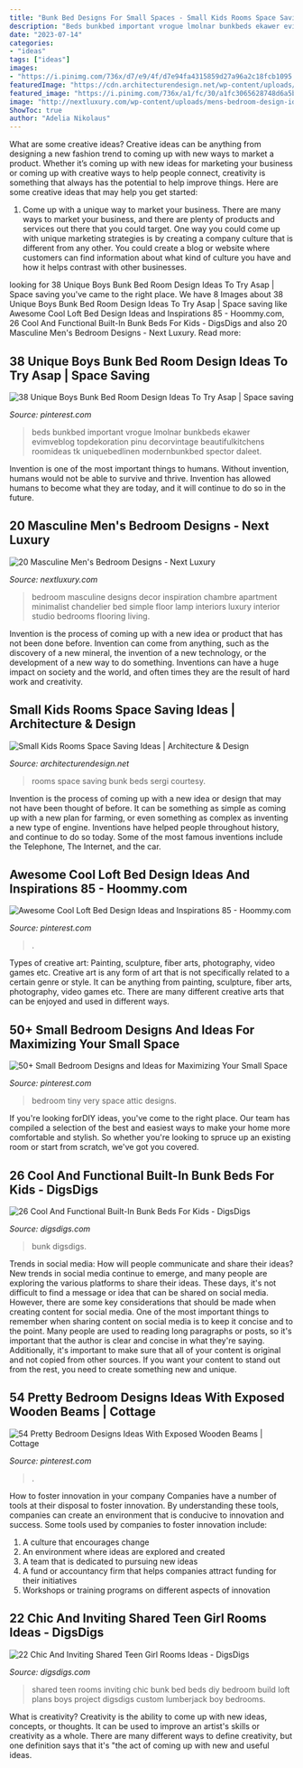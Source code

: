 ```yaml
---
title: "Bunk Bed Designs For Small Spaces - Small Kids Rooms Space Saving Ideas"
description: "Beds bunkbed important vrogue lmolnar bunkbeds ekawer evimveblog topdekoration pinu decorvintage beautifulkitchens roomideas tk uniquebedlinen modernbunkbed spector daleet"
date: "2023-07-14"
categories:
- "ideas"
tags: ["ideas"]
images:
- "https://i.pinimg.com/736x/d7/e9/4f/d7e94fa4315859d27a96a2c18fcb1095.jpg"
featuredImage: "https://cdn.architecturendesign.net/wp-content/uploads/2014/07/kids-room-bunk-beds.jpg"
featured_image: "https://i.pinimg.com/736x/a1/fc/30/a1fc3065628748d6a5bec99219131e4e.jpg"
image: "http://nextluxury.com/wp-content/uploads/mens-bedroom-design-ideas.jpg"
ShowToc: true
author: "Adelia Nikolaus"
---
```



What are some creative ideas?
Creative ideas can be anything from designing a new fashion trend to coming up with new ways to market a product. Whether it’s coming up with new ideas for marketing your business or coming up with creative ways to help people connect, creativity is something that always has the potential to help improve things. Here are some creative ideas that may help you get started: 
1. Come up with a unique way to market your business. There are many ways to market your business, and there are plenty of products and services out there that you could target. One way you could come up with unique marketing strategies is by creating a company culture that is different from any other. You could create a blog or website where customers can find information about what kind of culture you have and how it helps contrast with other businesses.

	

		
looking for 38 Unique Boys Bunk Bed Room Design Ideas To Try Asap | Space saving you've came to the right place. We have 8 Images about 38 Unique Boys Bunk Bed Room Design Ideas To Try Asap | Space saving like Awesome Cool Loft Bed Design Ideas and Inspirations 85 - Hoommy.com, 26 Cool And Functional Built-In Bunk Beds For Kids - DigsDigs and also 20 Masculine Men&#039;s Bedroom Designs - Next Luxury. Read more:
		
    
## 38 Unique Boys Bunk Bed Room Design Ideas To Try Asap | Space Saving

<img loading=lazy src="https://i.pinimg.com/736x/2f/48/b5/2f48b5a90b93309e11b8834f1630eeba.jpg" onerror="this.onerror=null;this.src='https://tse4.mm.bing.net/th?id=OIP.7g-6gjgs4-A_8nL0jYZxggHaLH&amp;pid=15.1';" alt="38 Unique Boys Bunk Bed Room Design Ideas To Try Asap | Space saving">

_Source: pinterest.com_

>beds bunkbed important vrogue lmolnar bunkbeds ekawer evimveblog topdekoration pinu decorvintage beautifulkitchens roomideas tk uniquebedlinen modernbunkbed spector daleet. 

	

Invention is one of the most important things to humans. Without invention, humans would not be able to survive and thrive. Invention has allowed humans to become what they are today, and it will continue to do so in the future.

    
## 20 Masculine Men&#039;s Bedroom Designs - Next Luxury

<img loading=lazy src="http://nextluxury.com/wp-content/uploads/mens-bedroom-design-ideas.jpg" onerror="this.onerror=null;this.src='https://tse3.mm.bing.net/th?id=OIP.FXhiFJUf0s7lC8WSVJrc5gAAAA&amp;pid=15.1';" alt="20 Masculine Men&#039;s Bedroom Designs - Next Luxury">

_Source: nextluxury.com_

>bedroom masculine designs decor inspiration chambre apartment minimalist chandelier bed simple floor lamp interiors luxury interior studio bedrooms flooring living. 

	

Invention is the process of coming up with a new idea or product that has not been done before. Invention can come from anything, such as the discovery of a new mineral, the invention of a new technology, or the development of a new way to do something. Inventions can have a huge impact on society and the world, and often times they are the result of hard work and creativity.

    
## Small Kids Rooms Space Saving Ideas | Architecture &amp; Design

<img loading=lazy src="https://cdn.architecturendesign.net/wp-content/uploads/2014/07/kids-room-bunk-beds.jpg" onerror="this.onerror=null;this.src='https://tse1.mm.bing.net/th?id=OIP.WasZ6hImNmOQWWSAGrC-uwHaFS&amp;pid=15.1';" alt="Small Kids Rooms Space Saving Ideas | Architecture &amp; Design">

_Source: architecturendesign.net_

>rooms space saving bunk beds sergi courtesy. 

	

Invention is the process of coming up with a new idea or design that may not have been thought of before. It can be something as simple as coming up with a new plan for farming, or even something as complex as inventing a new type of engine. Inventions have helped people throughout history, and continue to do so today. Some of the most famous inventions include the Telephone, The Internet, and the car.

    
## Awesome Cool Loft Bed Design Ideas And Inspirations 85 - Hoommy.com

<img loading=lazy src="https://i.pinimg.com/736x/a1/fc/30/a1fc3065628748d6a5bec99219131e4e.jpg" onerror="this.onerror=null;this.src='https://tse1.mm.bing.net/th?id=OIP.2s6807zTqWsxMAFt4urUmwHaKG&amp;pid=15.1';" alt="Awesome Cool Loft Bed Design Ideas and Inspirations 85 - Hoommy.com">

_Source: pinterest.com_

>. 

	

Types of creative art: Painting, sculpture, fiber arts, photography, video games etc.
Creative art is any form of art that is not specifically related to a certain genre or style. It can be anything from painting, sculpture, fiber arts, photography, video games etc. There are many different creative arts that can be enjoyed and used in different ways.

    
## 50+ Small Bedroom Designs And Ideas For Maximizing Your Small Space

<img loading=lazy src="https://i.pinimg.com/736x/e8/cf/39/e8cf3971dff3c597f6fccaed49dd9d6a.jpg" onerror="this.onerror=null;this.src='https://tse4.mm.bing.net/th?id=OIP.6CfJEs0qx0-Fjly2d7pOBAHaLH&amp;pid=15.1';" alt="50+ Small Bedroom Designs and Ideas for Maximizing Your Small Space">

_Source: pinterest.com_

>bedroom tiny very space attic designs. 

	

If you're looking forDIY ideas, you've come to the right place. Our team has compiled a selection of the best and easiest ways to make your home more comfortable and stylish. So whether you're looking to spruce up an existing room or start from scratch, we've got you covered.

    
## 26 Cool And Functional Built-In Bunk Beds For Kids - DigsDigs

<img loading=lazy src="https://www.digsdigs.com/photos/cool-and-functional-built-in-bunk-beds-for-kids-10.jpg" onerror="this.onerror=null;this.src='https://tse1.mm.bing.net/th?id=OIP.IG1BqXEPlIXYCSxZeexWMAHaJ4&amp;pid=15.1';" alt="26 Cool And Functional Built-In Bunk Beds For Kids - DigsDigs">

_Source: digsdigs.com_

>bunk digsdigs. 

	

Trends in social media: How will people communicate and share their ideas?
New trends in social media continue to emerge, and many people are exploring the various platforms to share their ideas. These days, it's not difficult to find a message or idea that can be shared on social media. However, there are some key considerations that should be made when creating content for social media. 
One of the most important things to remember when sharing content on social media is to keep it concise and to the point. Many people are used to reading long paragraphs or posts, so it's important that the author is clear and concise in what they're saying. Additionally, it's important to make sure that all of your content is original and not copied from other sources. If you want your content to stand out from the rest, you need to create something new and unique.

    
## 54 Pretty Bedroom Designs Ideas With Exposed Wooden Beams | Cottage

<img loading=lazy src="https://i.pinimg.com/736x/d7/e9/4f/d7e94fa4315859d27a96a2c18fcb1095.jpg" onerror="this.onerror=null;this.src='https://tse1.mm.bing.net/th?id=OIP.hLsqCxo1r9I5QV1NblTA-AHaLH&amp;pid=15.1';" alt="54 Pretty Bedroom Designs Ideas With Exposed Wooden Beams | Cottage">

_Source: pinterest.com_

>. 

	

How to foster innovation in your company
Companies have a number of tools at their disposal to foster innovation. By understanding these tools, companies can create an environment that is conducive to innovation and success. 
Some tools used by companies to foster innovation include: 

1. A culture that encourages change 
2. An environment where ideas are explored and created 
3. A team that is dedicated to pursuing new ideas 
4. A fund or accountancy firm that helps companies attract funding for their initiatives 
5. Workshops or training programs on different aspects of innovation 

    
## 22 Chic And Inviting Shared Teen Girl Rooms Ideas - DigsDigs

<img loading=lazy src="http://www.digsdigs.com/photos/chic-and-inviting-shared-teen-girl-rooms-ideas-11.jpg" onerror="this.onerror=null;this.src='https://tse2.mm.bing.net/th?id=OIP.FbbFW2VVomJEEsWn5xfJmgHaLH&amp;pid=15.1';" alt="22 Chic And Inviting Shared Teen Girl Rooms Ideas - DigsDigs">

_Source: digsdigs.com_

>shared teen rooms inviting chic bunk bed beds diy bedroom build loft plans boys project digsdigs custom lumberjack boy bedrooms. 

	

What is creativity?
Creativity is the ability to come up with new ideas, concepts, or thoughts. It can be used to improve an artist's skills or creativity as a whole. There are many different ways to define creativity, but one definition says that it's "the act of coming up with new and useful ideas.

